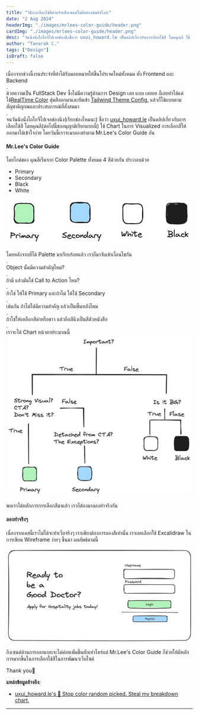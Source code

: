 ```yaml
---
title: "วิธีการเลือกใช้สีสำหรับเด็กเซนต์ไม่ดีอย่างฉันยังไงล่ะ"
date: "2 Aug 2024"
headerImg: "./images/mrlees-color-guide/header.png"
cardImg: "./images/mrlees-color-guide/header.png"
desc: "วันนึงนั่งไถไอจีไปเจอช่องนึงชื่อว่า uxui_howard.le เป็นคลิปเกี่ยวกับการเลือกใช้สี โดยคุณลี ใช้ Chart ในการ Visualized การเลือกสีให้ออกมาได้เข้าใจง่าย โดยวันนี้เราจะมาลองทำตาม Mr.Lee's Color Guide กัน"
author: "Tanarak C."
tags: ["Design"]
isDraft: false
---
```


เนื่องจากช่วงนี้งานประจำที่ทำได้รับมอบหมายให้ขึ้นโปรเจคใหม่ทั้งหมด ทั้ง Frontend และ Backend
<br />.<br />
ด้วยความเป็น FullStack Dev ซึ้งไม่มีความรู้ด้านการ Design เลย แบบ เลยยย ก็เลยทำได้แค่ใช้[RealTime Color](https://www.realtimecolors.com/) สุ่มสีออกมาและยัดเข้า [Tailwind Theme Config.](https://tailwindcss.com/docs/theme) แล้วก็ใช้แบบตามสัญชาติญาณและประสบการณ์ที่สั่งสมมา
<br />.<br />
จนวันนึงนั่งไถไอจีไปเจอช่องนึง(เรียกช่องไหมนะ) ชื่อว่า [uxui_howard.le](https://www.instagram.com/uxui_howard.le) เป็นคลิปเกี่ยวกับการเลือกใช้สี โดยคุณลี(ต่อไปนี้ขออนุญาติเรียกแบบนี้) ใช้ Chart ในการ Visualized การเลือกสีให้ออกมาได้เข้าใจง่าย โดยวันนี้เราจะมาลองทำตาม Mr.Lee's Color Guide กัน

#### Mr.Lee's Color Guide

โดยไกด์ของ คุณลีเริ่มจาก Color Palette ทั้งหมด 4 สีด้วยกัน ประกอบด้วย

- Primary
- Secondary
- Black
- White

![color palette](./images/mrlees-color-guide/palette.png)

โดยหลังจากที่ได้ Palette มาเรียบร้อยแล้ว เราก็มาจับเข้าเงื่อนไขกัน
<br />.<br />
Object นั้นมีความสำคัญไหม?
<br />.<br />
ถ้ามี แล้วมันใช่ Call to Action ไหม?
<br />.<br />
ถ้าใช่ ให้ใช้ Primary และถ้าไม่ ให้ใช้ Secondary
<br />.<br />
เช่นกัน ถ้าไม่ได้มีความสำคัญ แล้วเป็นพื้นหลังไหม
<br />.<br />
ถ้าใช่ให้เหลือกสีดำหรือขาว แล้วอีกสีนึงเป็นสีตัวหนังสือ
<br />.<br />
เราจะได้ Chart หน้าตาประมาณนี้
![color decision chart](./images/mrlees-color-guide/chart.png)

พอเราได้หลักการการเลือกสีมาแล้ว เราก็ต้องมาลองทำจริงกัน

#### ลองทำจริงๆ

เนื่องจากเคสนี้เราไม่ได้จะทำเว็บจริงๆ เราเพียงต้องการลองสีเท่านั้น เราเลยเลือกใช้ Excalidraw ในการเขียน Wireframe ง่ายๆ ขึ้นมา ผลลัพธ์ตามนี้

![Result UI](./images/mrlees-color-guide/ui.png)

ถึงเซนต์ด้านการออกแบบจะไม่ค่อยเพิ่มขึ้นสักเท่าไหร่แต่ Mr.Lee's Color Guide ก็ช่วยให้มีหลักการมากขึ้นในการเลือกใช้สีในการพัฒนาเว็บไซต์

Thank you🙏

**แหล่งข้อมูลอ้างอิง:**

- [
  uxui_howard.le's
  🛑 Stop color random picked. Steal my breakdown chart.
  ](https://www.instagram.com/reel/C-FvReRys8j/?utm_source=ig_web_copy_link&igsh=MzRlODBiNWFlZA==)

---
